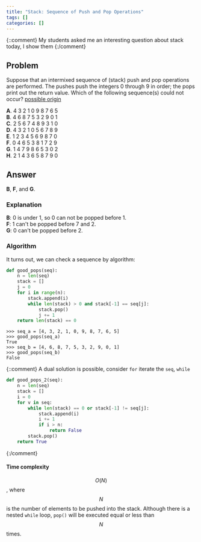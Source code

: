 ```yaml
---
title: "Stack: Sequence of Push and Pop Operations"
tags: []
categories: []
---
```

{::comment}
My students asked me an interesting question about stack today, I show them
{:/comment}

## Problem
Suppose that an intermixed sequence of (stack) push and pop operations are performed. The pushes push the integers 0 through 9 in order; the pops print out the return value. Which of the following sequence(s) could not occur? [possible origin](https://www.cs.princeton.edu/courses/archive/fall14/cos126/precepts/StackQueueEx.pdf)

**A**. 4 3 2 1 0 9 8 7 6 5  
**B**. 4 6 8 7 5 3 2 9 0 1  
**C**. 2 5 6 7 4 8 9 3 1 0  
**D**. 4 3 2 1 0 5 6 7 8 9  
**E**. 1 2 3 4 5 6 9 8 7 0  
**F**. 0 4 6 5 3 8 1 7 2 9  
**G**. 1 4 7 9 8 6 5 3 0 2  
**H**. 2 1 4 3 6 5 8 7 9 0  

## Answer
**B**, **F**, and **G**.

### Explanation
**B**: 0 is under 1, so 0 can not be popped before 1.  
**F**: 1 can't be popped before 7 and 2.  
**G**: 0 can't be popped before 2.  

### Algorithm
It turns out, we can check a sequence by algorithm:
```python
def good_pops(seq):
    n = len(seq)
    stack = []
    j = 0
    for i in range(n):
        stack.append(i)
        while len(stack) > 0 and stack[-1] == seq[j]:
            stack.pop()
            j += 1
    return len(stack) == 0
```
```console
>>> seq_a = [4, 3, 2, 1, 0, 9, 8, 7, 6, 5]
>>> good_pops(seq_a)
True
>>> seq_b = [4, 6, 8, 7, 5, 3, 2, 9, 0, 1]
>>> good_pops(seq_b)
False
```
{::comment}
A dual solution is possible, consider `for` iterate the `seq`, `while`
```python
def good_pops_2(seq):
    n = len(seq)
    stack = []
    i = 0
    for v in seq:
        while len(stack) == 0 or stack[-1] != seq[j]:
            stack.append(i)
            i += 1
            if i > n:
                return False
        stack.pop()
    return True
```
{:/comment}

#### Time complexity
$$O(N)$$, where $$N$$ is the number of elements to be pushed into the stack. Although there is a nested `while` loop, `pop()` will be executed equal or less than $$N$$ times.
